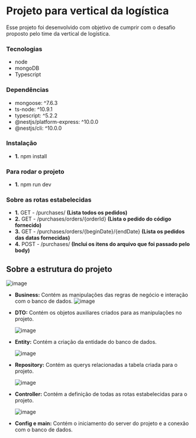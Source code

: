 # Projeto para vertical da logística
Esse projeto foi desenvolvido com objetivo de cumprir com o desafio proposto pelo time da vertical de logística.

### Tecnologias
- node
- mongoDB
- Typescript

### Dependências 
- mongoose: ^7.6.3
- ts-node: ^10.9.1
- typescript: ^5.2.2
- @nestjs/platform-express: ^10.0.0
- @nestjs/cli: ^10.0.0

### Instalação 
- **1.** npm install

### Para rodar o projeto
- **1.** npm run dev

### Sobre as rotas estabelecidas
- **1.** GET - /purchases/ **(Lista todos os pedidos)**
- **2.** GET - /purchases/orders/{orderId} **(Lista o pedido do código fornecido)**
- **3.** GET - /purchases/orders/{beginDate}/{endDate} **(Lista os pedidos das datas fornecidas)**
- **4.** POST - /purchases/ **(Inclui os itens do arquivo que foi passado pelo body)**


## Sobre a estrutura do projeto
![image](https://github.com/karolineguckert/luizalabs-vertical-logistica/assets/60297870/27b7bfa4-c02e-4e4f-acb4-4f8149102b2f)


- **Business:** Contém as manipulações das regras de negócio e interação com o banco de dados.
  ![image](https://github.com/karolineguckert/luizalabs-vertical-logistica/assets/60297870/57164d34-2755-4c18-a087-562dabab7d55)

  
- **DTO:** Contém os objetos auxiliares criados para as manipulações no projeto.

  ![image](https://github.com/karolineguckert/luizalabs-vertical-logistica/assets/60297870/c48109e1-1277-4eca-8e2b-457749404865)

  
- **Entity:** Contém a criação da entidade do banco de dados.

  ![image](https://github.com/karolineguckert/luizalabs-vertical-logistica/assets/60297870/82bbf6af-e3da-4259-8ce3-9b462e2eccb2)

- **Repository:** Contém as querys relacionadas a tabela criada para o projeto.
  
  ![image](https://github.com/karolineguckert/luizalabs-vertical-logistica/assets/60297870/470e929d-f784-475c-94b7-b32397f16ed5)


- **Controller:** Contém a definição de todas as rotas estabelecidas para o projeto.
  
  ![image](https://github.com/karolineguckert/luizalabs-vertical-logistica/assets/60297870/7c86ca04-a1c1-4914-bd07-01702609597c)


- **Config e main:** Contém o iniciamento do server do projeto e a conexão com o banco de dados.

